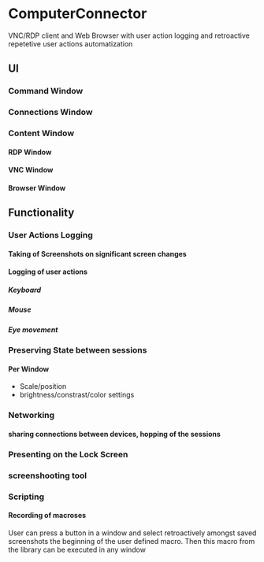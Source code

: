 # ComputerConnector
VNC/RDP client and Web Browser with user action logging and retroactive repetetive user actions automatization




## UI

### Command Window

### Connections Window

### Content Window

#### RDP Window

#### VNC Window

#### Browser Window



## Functionality

### User Actions Logging

#### Taking of Screenshots on significant screen changes

#### Logging of user actions

##### Keyboard

##### Mouse

##### Eye movement



### Preserving State between sessions

#### Per Window

 - Scale/position
 - brightness/constrast/color settings
 
 
### Networking

#### sharing connections between devices, hopping of the sessions

### Presenting on the Lock Screen 
 
### screenshooting tool 

### Scripting

#### Recording of macroses

User can press a button in a window and select retroactively amongst saved screenshots the beginning of the user defined macro.
Then this macro from the library can be executed in any window

